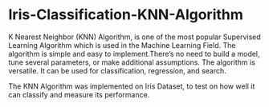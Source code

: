 # Iris-Classification-KNN-Algorithm

K Nearest Neighbor (KNN) Algorithm, is one of the most popular Supervised Learning Algorithm which is used in the Machine Learning Field. The algorithm is simple and easy to implement.There’s no need to build a model, tune several parameters, or make additional assumptions. The algorithm is versatile. It can be used for classification, regression, and search.

The KNN Algorithm was implemented on Iris Dataset, to test on how well it can classify and measure its performance.
